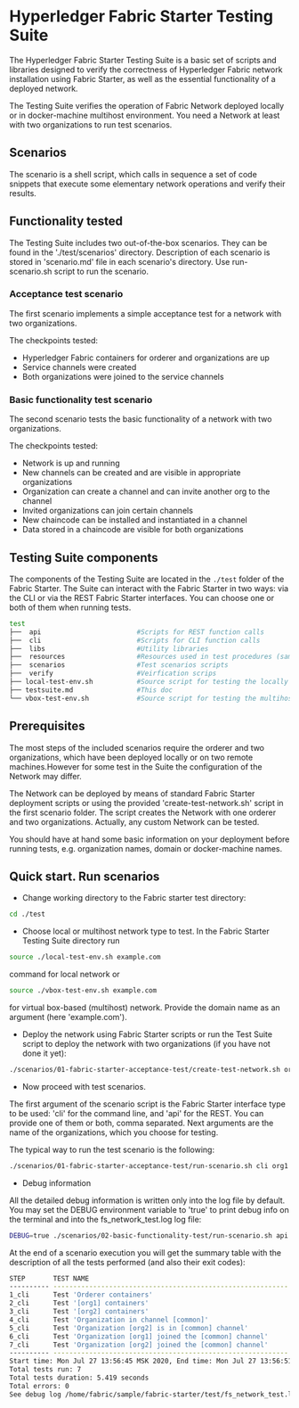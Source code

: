 # Hyperledger Fabric Starter Testing Suite

The Hyperledger Fabric Starter Testing Suite is a basic set of scripts and libraries designed to verify the correctness of Hyperledger Fabric network installation using Fabric Starter, as well as the essential functionality of a deployed network.

The Testing Suite verifies the operation of Fabric Network deployed locally or in docker-machine multihost environment. You need a Network at least with two organizations to run test scenarios.

## Scenarios

The scenario is a shell script, which calls in sequence a set of code snippets that execute some elementary network operations and verify their results.

## Functionality tested

The Testing Suite includes two out-of-the-box scenarios. They can be found in the './test/scenarios' directory. Description of each scenario is stored in 'scenario.md' file in each scenario's directory. Use run-scenario.sh script to run the scenario.

### Acceptance test scenario

The first scenario implements a simple acceptance test for a network with two organizations.

The checkpoints tested:

* Hyperledger Fabric containers for orderer and organizations are up
* Service channels were created
* Both organizations were joined to the service channels

### Basic functionality test scenario

The second scenario tests the basic functionality of a network with two organizations.

The checkpoints tested:

* Network is up and running
* New channels can be created and are visible in appropriate organizations
* Organization can create a channel and can invite another org to the channel
* Invited organizations can join certain channels
* New chaincode can be installed and instantiated in a channel
* Data stored in a chaincode are visible for both organizations

## Testing Suite components

The components of the Testing Suite are located in the ```./test``` folder of the Fabric Starter. The Suite can interact with the Fabric Starter in two ways: via the CLI or via the REST Fabric Starter interfaces. You can choose one or both of them when running tests.

```bash
test
├──  api                        #Scripts for REST function calls
├──  cli                        #Scripts for CLI function calls
├──  libs                       #Utility libraries
├──  resources                  #Resources used in test procedures (sample chaincodes etc.)
├──  scenarios                  #Test scenarios scripts
├──  verify                     #Veirfication scrips
├── local-test-env.sh           #Source script for testing the locally installed Network
├── testsuite.md                #This doc
└── vbox-test-env.sh            #Source script for testing the multihost Network deployment
```

## Prerequisites

The most steps of the included scenarios require the orderer and two organizations, which have been deployed locally or on two remote machines.However for some test in the Suite the configuration of the Network may differ.

The Network can be deployed by means of standard Fabric Starter deployment scripts or using the provided 'create-test-network.sh' script in the first scenario folder. The script creates the Network with one orderer and two organizations. Actually, any custom Network can be tested.

You should have at hand some basic information on your deployment before running tests, e.g. organization names, domain or docker-machine names.

## Quick start. Run scenarios

* Change working directory to the Fabric starter test directory:

```bash
cd ./test
```

* Choose local or multihost network type to test. In the Fabric Starter Testing Suite directory run

```bash
source ./local-test-env.sh example.com
```

command for local network or

```bash
source ./vbox-test-env.sh example.com
```

for virtual box-based (multihost) network. Provide the domain name as an argument (here 'example.com').

* Deploy the network using Fabric Starter scripts or run the Test Suite script to deploy the network with two organizations (if you have not done it yet):

```bash
./scenarios/01-fabric-starter-acceptance-test/create-test-network.sh org1 org2
```

* Now proceed with test scenarios.

The first argument of the scenario script is the Fabric Starter interface type to be used: 'cli' for the command line, and 'api' for the REST. You can provide one of them or both, comma separated. Next arguments are the name of the organizations, which you choose for testing.

The typical way to run the test scenario is the following:

```bash
./scenarios/01-fabric-starter-acceptance-test/run-scenario.sh cli org1 org2
```

* Debug information

All the detailed debug information is written only into the log file by default. You may set the DEBUG environment variable to 'true' to print debug info on the terminal and into the fs_network_test.log log file:

```bash
DEBUG=true ./scenarios/02-basic-functionality-test/run-scenario.sh api org1 org2
```

At the end of a scenario execution you will get the summary table with the description of all the tests performed (and also their exit codes):

```bash
STEP       TEST NAME                                                   RESULT     TIME ELAPSED (s)
---------- ----------------------------------------------------------- ---------- ----------
1_cli      Test 'Orderer containers'                                   OK:  (0)   0.575
2_cli      Test '[org1] containers'                                    OK:  (0)   0.695
3_cli      Test '[org2] containers'                                    OK:  (0)   0.692
4_cli      Test 'Organization in channel [common]'                     OK:  (0)   0.923
5_cli      Test 'Organization [org2] is in [common] channel'           OK:  (0)   1.154
6_cli      Test 'Organization [org1] joined the [common] channel'      OK:  (0)   0.679
7_cli      Test 'Organization [org2] joined the [common] channel'      OK:  (0)   0.701
---------- ----------------------------------------------------------- ---------- ----------
Start time: Mon Jul 27 13:56:45 MSK 2020, End time: Mon Jul 27 13:56:51 MSK 2020
Total tests run: 7
Total tests duration: 5.419 seconds
Total errors: 0
See debug log /home/fabric/sample/fabric-starter/test/fs_network_test.log
```
